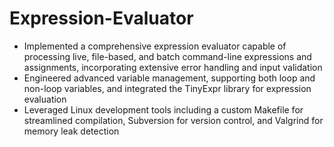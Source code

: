 # Expression-Evaluator

- Implemented a comprehensive expression evaluator capable of processing live, file-based, and batch command-line expressions and assignments, incorporating extensive error handling and input validation
- Engineered advanced variable management, supporting both loop and non-loop variables, and integrated the TinyExpr library for  expression evaluation
- Leveraged Linux development tools including a custom Makefile for streamlined compilation, Subversion for version control, and Valgrind for memory leak detection
